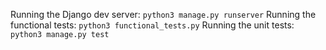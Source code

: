 Running the Django dev server: `python3 manage.py runserver`Running the functional tests: `python3 functional_tests.py`Running the unit tests: `python3 manage.py test`